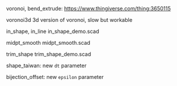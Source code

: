 voronoi, bend_extrude:
    https://www.thingiverse.com/thing:3650115

voronoi3d
    3d version of voronoi, slow but workable

in_shape, in_line
    in_shape_demo.scad

midpt_smooth
    midpt_smooth.scad

trim_shape
    trim_shape_demo.scad

shape_taiwan: new `dt` parameter

bijection_offset: new `epsilon` parameter
